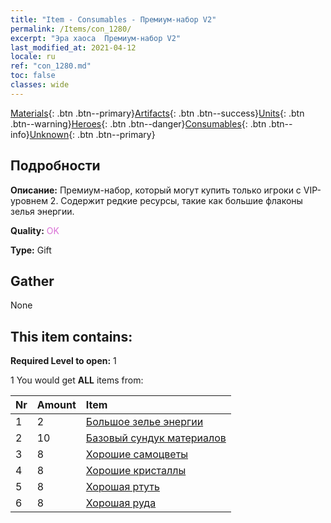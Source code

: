 ```yaml
---
title: "Item - Consumables - Премиум-набор V2"
permalink: /Items/con_1280/
excerpt: "Эра хаоса  Премиум-набор V2"
last_modified_at: 2021-04-12
locale: ru
ref: "con_1280.md"
toc: false
classes: wide
---
```

 [Materials](/ru/Items/){: .btn .btn--primary}[Artifacts](/ru/Items/Artifacts/){: .btn .btn--success}[Units](/ru/Items/Units/){: .btn .btn--warning}[Heroes](/ru/Items/Heroes/){: .btn .btn--danger}[Consumables](/ru/Items/Consumables/){: .btn .btn--info}[Unknown](/ru/Items/Unknown/){: .btn .btn--primary}

## Подробности
 **Описание:** Премиум-набор, который могут купить только игроки с VIP-уровнем 2. Содержит редкие ресурсы, такие как большие флаконы зелья энергии.

 **Quality:** <span style="color: #DA70D6">OK</span>

 **Type:** Gift

## Gather

  None

## This item contains:

 **Required Level to open:** 1

 1 You would get **ALL** items  from:

  | Nr | Amount |     Item    |
  |:---|:-------|:------------|
  | 1 | 2 | [Большое зелье энергии](/ru/Items/con_706/) | 
  | 2 | 10 | [Базовый сундук материалов](/ru/Items/con_756/) | 
  | 3 | 8 | [Хорошие самоцветы](/ru/Items/mat_16/) | 
  | 4 | 8 | [Хорошие кристаллы](/ru/Items/mat_17/) | 
  | 5 | 8 | [Хорошая ртуть](/ru/Items/mat_14/) | 
  | 6 | 8 | [Хорошая руда](/ru/Items/mat_12/) | 
